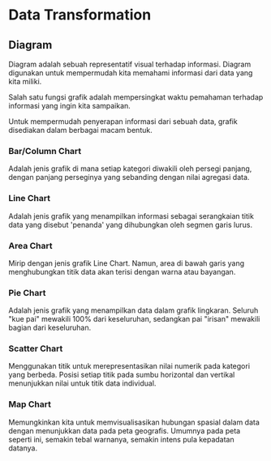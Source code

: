# Data Transformation

## Diagram

Diagram adalah sebuah representatif visual terhadap informasi. Diagram digunakan untuk mempermudah kita memahami informasi dari data yang kita miliki.

Salah satu fungsi grafik adalah mempersingkat waktu pemahaman terhadap informasi yang ingin kita sampaikan.

Untuk mempermudah penyerapan informasi dari sebuah data, grafik disediakan dalam berbagai macam bentuk.

### Bar/Column Chart

Adalah jenis grafik di mana setiap kategori diwakili oleh persegi panjang, dengan panjang perseginya yang sebanding dengan nilai agregasi data. 

### Line Chart

Adalah jenis grafik yang menampilkan informasi sebagai serangkaian titik data yang disebut 'penanda' yang dihubungkan oleh segmen garis lurus. 

### Area Chart

Mirip dengan jenis grafik Line Chart. Namun, area di bawah garis yang menghubungkan titik data akan terisi dengan warna atau bayangan.

### Pie Chart

Adalah jenis grafik yang menampilkan data dalam grafik lingkaran. Seluruh "kue pai" mewakili 100% dari keseluruhan, sedangkan pai "irisan" mewakili bagian dari keseluruhan.

### Scatter Chart

Menggunakan titik untuk merepresentasikan nilai numerik pada kategori yang berbeda. Posisi setiap titik pada sumbu horizontal dan vertikal menunjukkan nilai untuk titik data individual. 

### Map Chart

Memungkinkan kita untuk memvisualisasikan hubungan spasial dalam data dengan menunjukkan data pada peta geografis. Umumnya pada peta seperti ini, semakin tebal warnanya, semakin intens pula kepadatan datanya.